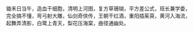 锄禾日当午，造血干细胞，清明上河图，复方草珊瑚，平方差公式，班长兼学委，完全搞不懂，弯弓射大雕，仙剑奇侠传，王朝干红酒，重阳插茱萸，黄河入海流，起舞弄清影，白鹭上青天，梨花压海棠，曲径通幽处。 ​​​​